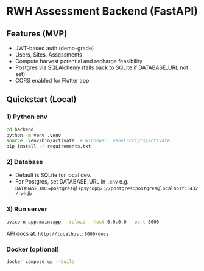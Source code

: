 # RWH Assessment Backend (FastAPI)

## Features (MVP)
- JWT-based auth (demo-grade)
- Users, Sites, Assessments
- Compute harvest potential and recharge feasibility
- Postgres via SQLAlchemy (falls back to SQLite if DATABASE_URL not set)
- CORS enabled for Flutter app

## Quickstart (Local)

### 1) Python env
```bash
cd backend
python -m venv .venv
source .venv/bin/activate  # Windows: .venv\Scripts\activate
pip install -r requirements.txt
```

### 2) Database
- Default is SQLite for local dev.
- For Postgres, set DATABASE_URL in `.env` e.g.
  `DATABASE_URL=postgresql+psycopg2://postgres:postgres@localhost:5432/rwhdb`

### 3) Run server
```bash
uvicorn app.main:app --reload --host 0.0.0.0 --port 8000
```

API docs at: `http://localhost:8000/docs`

### Docker (optional)
```bash
docker compose up --build
```
